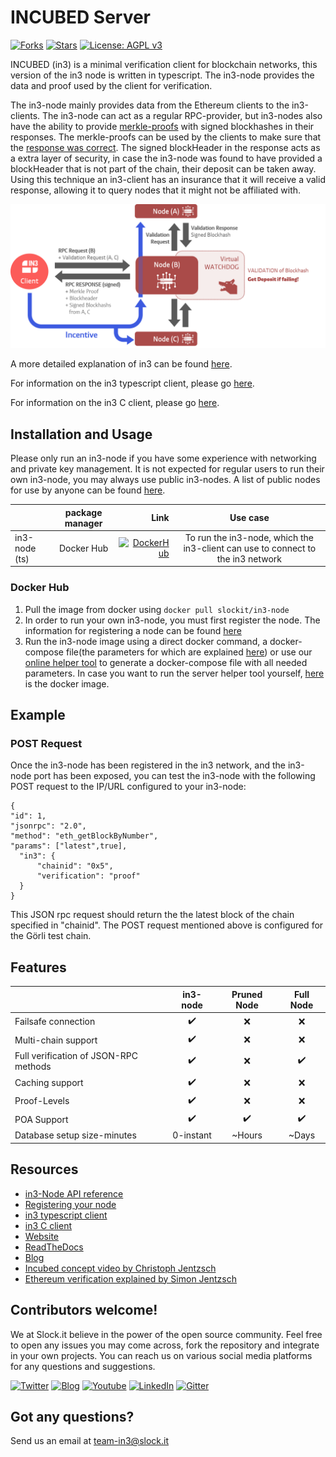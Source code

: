 # INCUBED Server
 [![Forks](https://img.shields.io/github/forks/slockit/in3-server)](https://github.com/slockit/in3-server/network/members)
  [![Stars](https://img.shields.io/github/stars/slockit/in3-server)](https://github.com/slockit/in3-server/stargazers)
  [![License: AGPL v3](https://img.shields.io/badge/License-AGPL%20v3-blue.svg)](https://github.com/slockit/in3-server/blob/master/LICENSE.AGPL)
 
 INCUBED (in3) is a minimal verification client for blockchain networks, this version of the in3 node is written
 in typescript. The in3-node provides the data and proof used by the client for verification.
 
 The in3-node mainly provides data from the Ethereum clients to the in3-clients. The in3-node can act as a regular RPC-provider,
  but in3-nodes also have the ability to provide [merkle-proofs](https://github.com/ethereum/wiki/wiki/JSON-RPC#eth_getproof) 
  with signed blockhashes in their responses. The merkle-proofs can be used by the clients to make sure that the 
  [response was correct](https://in3.readthedocs.io/en/develop/poa.html). The signed blockHeader in the response acts as 
  a extra layer of security, in case the in3-node was found to have provided a blockHeader that is not part of the chain,
  their deposit can be taken away.
  Using this technique an in3-client has an insurance that it will receive a valid response, allowing it to query
  nodes that it might not be affiliated with. 
    
  ![in3_image](in3_image.png)
  
  A more detailed explanation of in3 can be found [here](https://in3.readthedocs.io/en/develop/intro.html).
 
  For information on the in3 typescript client, please go [here](https://github.com/slockit/in3).

 For information on the in3 C client, please go [here](https://github.com/slockit/in3-c).
 
 
 ## Installation and Usage
 
 Please only run an in3-node if you have some experience with networking and private key management. It is not expected
 for regular users to run their own in3-node, you may always use public in3-nodes. A list of public nodes for use by 
 anyone can be found [here](https://in3.readthedocs.io/en/develop/getting_started.html#supported-chains).
 
 
 |         | package manager           | Link  | Use case |
 | ------------- |:-------------:| -----:| :----:|
 | in3-node (ts)      | Docker Hub | [![DockerHub](https://img.shields.io/badge/DockerHub-image-blue)](https://hub.docker.com/r/slockit/in3-node)| To run the in3-node, which the in3-client can use to connect to the in3 network |

 ### Docker Hub
1. Pull the image from docker using ```docker pull slockit/in3-node```
2. In order to run your own in3-node, you must first register the node. The information for registering a node can be found 
[here](https://in3.readthedocs.io/en/develop/getting_started.html#registering-an-incubed-node)
3. Run the in3-node image using a direct docker command, a docker-compose file(the parameters for which are explained 
[here](https://in3.readthedocs.io/en/develop/api-node-server.html)) or use our [online helper tool](https://in3-setup.slock.it/) to generate a docker-compose file with 
all needed parameters. In case you want to run the server helper tool yourself, [here](https://hub.docker.com/r/slockit/in3-server-setup) is the docker image. 



 ## Example 
 ### POST Request
  
  Once the in3-node has been registered in the in3 network, and the in3-node port has been exposed, you can test the in3-node
  with the following POST request to the IP/URL configured to your in3-node:
  ```
{
  "id": 1, 
  "jsonrpc": "2.0",
  "method": "eth_getBlockByNumber", 
  "params": ["latest",true], 
	"in3": {
		"chainid": "0x5",
		"verification": "proof"
	}	
}
```
  This JSON rpc request should return the the latest block of the chain specified in "chainid". The POST request mentioned above 
  is configured for the Görli test chain. 
  
  ## Features
 
 |                            | in3-node  | Pruned Node | Full Node | 
 | -------------------------- | :----------------: | :----------------: |  :----------------: |
 | Failsafe connection        |         ✔️         |     ❌     |  ❌️ |
 | Multi-chain support        |         ✔️         |     ❌️    |  ❌ |
 | Full verification of JSON-RPC methods   |         ✔️         |  ❌  |    ✔️  |
 | Caching support            |         ✔️         |    ❌      |  ❌ |
 | Proof-Levels               |         ✔️         |    ❌      |  ❌ |
 | POA Support                |         ✔️         |    ✔️    |  ✔️   |
 | Database setup size-minutes|        0-instant️   |    ~Hours    |  ~Days️ |
 
 ## Resources 
 
 * [in3-Node API reference](https://in3.readthedocs.io/en/develop/api-node.html)
 * [Registering your node](https://in3.readthedocs.io/en/develop/api-node.html#registering-your-own-incubed-node)
 * [in3 typescript client](https://github.com/slockit/in3)
 * [in3 C client](https://github.com/slockit/in3-c)
 * [Website](https://slock.it/incubed/) 
 * [ReadTheDocs](https://in3.readthedocs.io/en/develop/)
 * [Blog](https://blog.slock.it/)
 * [Incubed concept video by Christoph Jentzsch](https://www.youtube.com/watch?v=_vodQubed2A)
 * [Ethereum verification explained by Simon Jentzsch](https://www.youtube.com/watch?v=wlUlypmt6Oo)
 
 ## Contributors welcome!

 We at Slock.it believe in the power of the open source community. Feel free to open any issues you may come across, fork
  the repository and integrate in your own projects. You can reach us on various social media platforms for any questions
  and suggestions.  
 
 [![Twitter](https://img.shields.io/badge/Twitter-Page-blue)](https://twitter.com/slockitproject?s=17)
 [![Blog](https://img.shields.io/badge/Blog-Medium-blue)](https://blog.slock.it/)
 [![Youtube](https://img.shields.io/badge/Youtube-channel-blue)](https://www.youtube.com/channel/UCPOrzp3CZmdb5HJWxSjv4Ig)
 [![LinkedIn](https://img.shields.io/badge/Linkedin-page-blue)](https://www.linkedin.com/company/10327305)
 [![Gitter](https://img.shields.io/badge/Gitter-chat-blue)](https://gitter.im/slockit-in3/community?utm_source=badge&utm_medium=badge&utm_campaign=pr-badge)
 
 ## Got any questions?
 Send us an email at <a href="mailto:team-in3@slock.it">team-in3@slock.it</a>





                                                                                                                                                                                                                                                                                                                                                                                                                                                                 